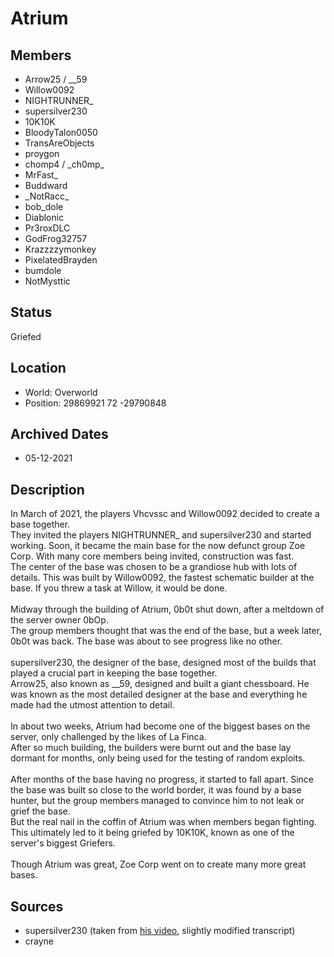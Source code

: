 # Atrium

## Members
- Arrow25 / \_\_59
- Willow0092
- NIGHTRUNNER\_
- supersilver230
- 10K10K
- BloodyTalon0050
- TransAreObjects
- proygon
- chomp4 / \_ch0mp\_
- MrFast\_
- Buddward
- \_NotRacc\_
- bob\_dole
- Diablonic
- Pr3roxDLC
- GodFrog32757
- Krazzzzymonkey
- PixelatedBrayden
- bumdole
- NotMysttic

## Status
Griefed

## Location
- World: Overworld
- Position: 29869921 72 -29790848

## Archived Dates
- 05-12-2021

## Description
In March of 2021, the players Vhcvssc and Willow0092 decided to create a base together.\
They invited the players NIGHTRUNNER_ and supersilver230 and started working. Soon, it became the main base for the now defunct group Zoe Corp. With many core members being invited, construction was fast.\
The center of the base was chosen to be a grandiose hub with lots of details. This was built by Willow0092, the fastest schematic builder at the base. If you threw a task at Willow, it would be done.\
\
Midway through the building of Atrium, 0b0t shut down, after a meltdown of the server owner 0bOp.\
The group members thought that was the end of the base, but a week later, 0b0t was back. The base was about to see progress like no other.\
\
supersilver230, the designer of the base, designed most of the builds that played a crucial part in keeping the base together.\
Arrow25, also known as \_\_59, designed and built a giant chessboard. He was known as the most detailed designer at the base and everything he made had the utmost attention to detail.\
\
In about two weeks, Atrium had become one of the biggest bases on the server, only challenged by the likes of La Finca.\
After so much building, the builders were burnt out and the base lay dormant for months, only being used for the testing of random exploits.\
\
After months of the base having no progress, it started to fall apart. Since the base was built so close to the world border, it was found by a base hunter, but the group members managed to convince him to not leak or grief the base.\
But the real nail in the coffin of Atrium was when members began fighting. This ultimately led to it being griefed by 10K10K, known as one of the server's biggest Griefers.\
\
Though Atrium was great, Zoe Corp went on to create many more great bases.

## Sources
- supersilver230 (taken from [his video](https://www.youtube.com/watch?v=UpWjITVjIzI "his video"), slightly modified transcript)
- crayne

